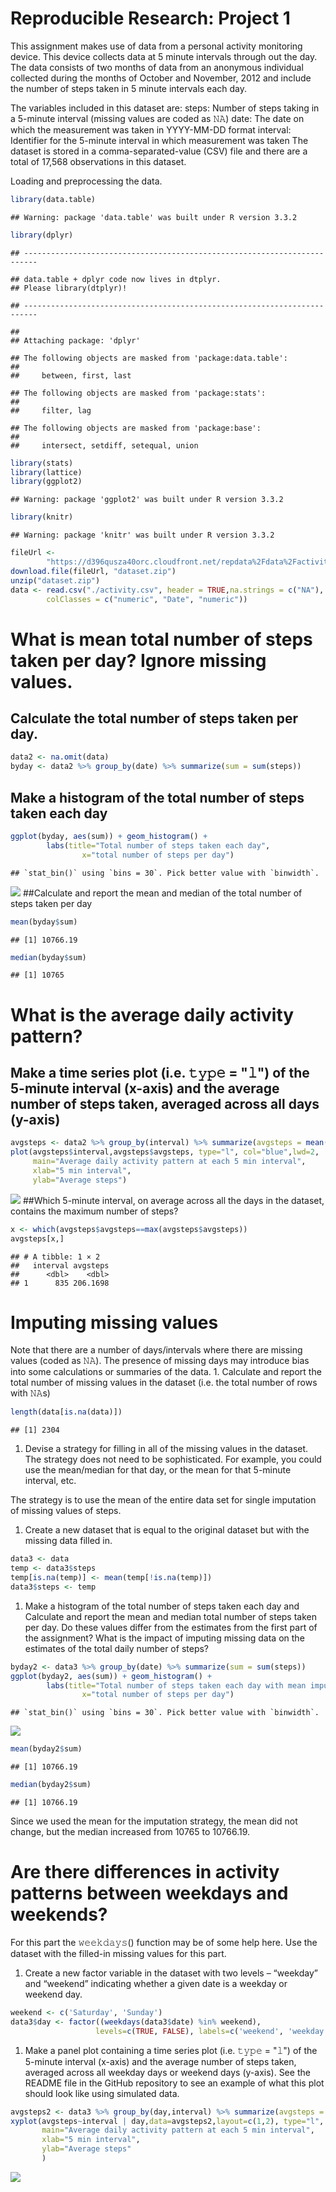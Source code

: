 Reproducible Research: Project 1
================================

This assignment makes use of data from a personal activity monitoring device. This device collects data at 5 minute intervals through out the day. The data consists of two months of data from an anonymous individual collected during the months of October and November, 2012 and include the number of steps taken in 5 minute intervals each day.

The variables included in this dataset are: steps: Number of steps taking in a 5-minute interval (missing values are coded as 𝙽𝙰) date: The date on which the measurement was taken in YYYY-MM-DD format interval: Identifier for the 5-minute interval in which measurement was taken The dataset is stored in a comma-separated-value (CSV) file and there are a total of 17,568 observations in this dataset.

Loading and preprocessing the data.

``` r
library(data.table)
```

    ## Warning: package 'data.table' was built under R version 3.3.2

``` r
library(dplyr)
```

    ## -------------------------------------------------------------------------

    ## data.table + dplyr code now lives in dtplyr.
    ## Please library(dtplyr)!

    ## -------------------------------------------------------------------------

    ## 
    ## Attaching package: 'dplyr'

    ## The following objects are masked from 'package:data.table':
    ## 
    ##     between, first, last

    ## The following objects are masked from 'package:stats':
    ## 
    ##     filter, lag

    ## The following objects are masked from 'package:base':
    ## 
    ##     intersect, setdiff, setequal, union

``` r
library(stats)
library(lattice)
library(ggplot2)
```

    ## Warning: package 'ggplot2' was built under R version 3.3.2

``` r
library(knitr)
```

    ## Warning: package 'knitr' was built under R version 3.3.2

``` r
fileUrl <- 
        "https://d396qusza40orc.cloudfront.net/repdata%2Fdata%2Factivity.zip"
download.file(fileUrl, "dataset.zip")
unzip("dataset.zip")
data <- read.csv("./activity.csv", header = TRUE,na.strings = c("NA"),
        colClasses = c("numeric", "Date", "numeric"))
```

What is mean total number of steps taken per day? Ignore missing values.
========================================================================

Calculate the total number of steps taken per day.
--------------------------------------------------

``` r
data2 <- na.omit(data)
byday <- data2 %>% group_by(date) %>% summarize(sum = sum(steps))
```

Make a histogram of the total number of steps taken each day
------------------------------------------------------------

``` r
ggplot(byday, aes(sum)) + geom_histogram() + 
        labs(title="Total number of steps taken each day", 
                x="total number of steps per day")
```

    ## `stat_bin()` using `bins = 30`. Pick better value with `binwidth`.

![](PA1_template_files/figure-markdown_github/unnamed-chunk-3-1.png) \#\#Calculate and report the mean and median of the total number of steps taken per day

``` r
mean(byday$sum)
```

    ## [1] 10766.19

``` r
median(byday$sum)
```

    ## [1] 10765

What is the average daily activity pattern?
===========================================

Make a time series plot (i.e. 𝚝𝚢𝚙𝚎 = "𝚕") of the 5-minute interval (x-axis) and the average number of steps taken, averaged across all days (y-axis)
----------------------------------------------------------------------------------------------------------------------------------------------------

``` r
avgsteps <- data2 %>% group_by(interval) %>% summarize(avgsteps = mean(steps))
plot(avgsteps$interval,avgsteps$avgsteps, type="l", col="blue",lwd=2,
     main="Average daily activity pattern at each 5 min interval",
     xlab="5 min interval",
     ylab="Average steps")
```

![](PA1_template_files/figure-markdown_github/unnamed-chunk-5-1.png) \#\#Which 5-minute interval, on average across all the days in the dataset, contains the maximum number of steps?

``` r
x <- which(avgsteps$avgsteps==max(avgsteps$avgsteps))
avgsteps[x,]
```

    ## # A tibble: 1 × 2
    ##   interval avgsteps
    ##      <dbl>    <dbl>
    ## 1      835 206.1698

Imputing missing values
=======================

Note that there are a number of days/intervals where there are missing values (coded as 𝙽𝙰). The presence of missing days may introduce bias into some calculations or summaries of the data. 1. Calculate and report the total number of missing values in the dataset (i.e. the total number of rows with 𝙽𝙰s)

``` r
length(data[is.na(data)])
```

    ## [1] 2304

1.  Devise a strategy for filling in all of the missing values in the dataset. The strategy does not need to be sophisticated. For example, you could use the mean/median for that day, or the mean for that 5-minute interval, etc.

The strategy is to use the mean of the entire data set for single imputation of missing values of steps.

1.  Create a new dataset that is equal to the original dataset but with the missing data filled in.

``` r
data3 <- data
temp <- data3$steps
temp[is.na(temp)] <- mean(temp[!is.na(temp)])
data3$steps <- temp
```

1.  Make a histogram of the total number of steps taken each day and Calculate and report the mean and median total number of steps taken per day. Do these values differ from the estimates from the first part of the assignment? What is the impact of imputing missing data on the estimates of the total daily number of steps?

``` r
byday2 <- data3 %>% group_by(date) %>% summarize(sum = sum(steps))
ggplot(byday2, aes(sum)) + geom_histogram() + 
        labs(title="Total number of steps taken each day with mean imputation",
                x="total number of steps per day")
```

    ## `stat_bin()` using `bins = 30`. Pick better value with `binwidth`.

![](PA1_template_files/figure-markdown_github/unnamed-chunk-9-1.png)

``` r
mean(byday2$sum)
```

    ## [1] 10766.19

``` r
median(byday2$sum)
```

    ## [1] 10766.19

Since we used the mean for the imputation strategy, the mean did not change, but the median increased from 10765 to 10766.19.

Are there differences in activity patterns between weekdays and weekends?
=========================================================================

For this part the 𝚠𝚎𝚎𝚔𝚍𝚊𝚢𝚜() function may be of some help here. Use the dataset with the filled-in missing values for this part.

1.  Create a new factor variable in the dataset with two levels – “weekday” and “weekend” indicating whether a given date is a weekday or weekend day.

``` r
weekend <- c('Saturday', 'Sunday')
data3$day <- factor((weekdays(data3$date) %in% weekend), 
                   levels=c(TRUE, FALSE), labels=c('weekend', 'weekday'))
```

1.  Make a panel plot containing a time series plot (i.e. 𝚝𝚢𝚙𝚎 = "𝚕") of the 5-minute interval (x-axis) and the average number of steps taken, averaged across all weekday days or weekend days (y-axis). See the README file in the GitHub repository to see an example of what this plot should look like using simulated data.

``` r
avgsteps2 <- data3 %>% group_by(day,interval) %>% summarize(avgsteps = mean(steps))
xyplot(avgsteps~interval | day,data=avgsteps2,layout=c(1,2), type="l",
       main="Average daily activity pattern at each 5 min interval",
       xlab="5 min interval",
       ylab="Average steps"
       )
```

![](PA1_template_files/figure-markdown_github/unnamed-chunk-11-1.png)
